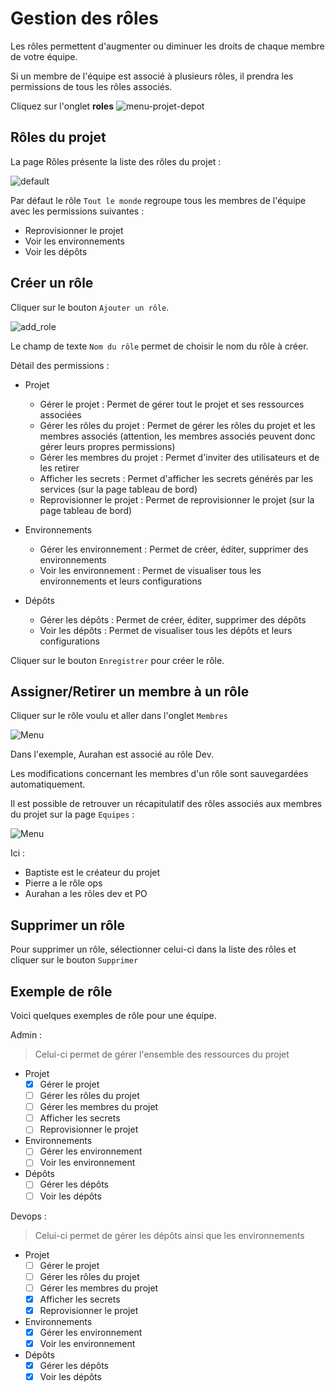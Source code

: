 # Gestion des rôles

Les rôles permettent d'augmenter ou diminuer les droits de chaque membre de votre équipe.

Si un membre de l'équipe est associé à plusieurs rôles, il prendra les permissions de tous les rôles associés.

Cliquez sur l'onglet **roles**
![menu-projet-depot](/img/guide/roles/onglets-projet-v9-roles.png)

## Rôles du projet

La page Rôles présente la liste des rôles du projet :

![default](/img/guide/roles/default.png)

Par défaut le rôle `Tout le monde` regroupe tous les membres de l'équipe avec les permissions suivantes :

- Reprovisionner le projet
- Voir les environnements
- Voir les dépôts

## Créer un rôle

Cliquer sur le bouton `Ajouter un rôle`.

![add_role](/img/guide/roles/add.png)

Le champ de texte `Nom du rôle` permet de choisir le nom du rôle à créer.

Détail des permissions :

- Projet
  - Gérer le projet : Permet de gérer tout le projet et ses ressources associées
  - Gérer les rôles du projet : Permet de gérer les rôles du projet et les membres associés (attention, les membres associés peuvent donc gérer leurs propres permissions)
  - Gérer les membres du projet : Permet d'inviter des utilisateurs et de les retirer
  - Afficher les secrets : Permet d'afficher les secrets générés par les services (sur la page tableau de bord)
  - Reprovisionner le projet : Permet de reprovisionner le projet (sur la page tableau de bord)

- Environnements
  - Gérer les environnement : Permet de créer, éditer, supprimer des environnements
  - Voir les environnement : Permet de visualiser tous les environnements et leurs configurations

- Dépôts
  - Gérer les dépôts : Permet de créer, éditer, supprimer des dépôts
  - Voir les dépôts : Permet de visualiser tous les dépôts et leurs configurations

Cliquer sur le bouton `Enregistrer` pour créer le rôle.

## Assigner/Retirer un membre à un rôle

Cliquer sur le rôle voulu et aller dans l'onglet `Membres`

![Menu](/img/guide/roles/membres.png)

Dans l'exemple, Aurahan est associé au rôle Dev.

Les modifications concernant les membres d'un rôle sont sauvegardées automatiquement.

Il est possible de retrouver un récapitulatif des rôles associés aux membres du projet sur la page `Equipes` :

![Menu](/img/guide/roles/recap_membres_projet.png)

Ici :

- Baptiste est le créateur du projet
- Pierre a le rôle ops
- Aurahan a les rôles dev et PO

## Supprimer un rôle

Pour supprimer un rôle, sélectionner celui-ci dans la liste des rôles et cliquer sur le bouton `Supprimer`

## Exemple de rôle

Voici quelques exemples de rôle pour une équipe.

Admin :

> Celui-ci permet de gérer l'ensemble des ressources du projet

- Projet
  - [x] Gérer le projet
  - [ ] Gérer les rôles du projet
  - [ ] Gérer les membres du projet
  - [ ] Afficher les secrets
  - [ ] Reprovisionner le projet

- Environnements
  - [ ] Gérer les environnement
  - [ ] Voir les environnement

- Dépôts
  - [ ] Gérer les dépôts
  - [ ] Voir les dépôts

Devops :

> Celui-ci permet de gérer les dépôts ainsi que les environnements

- Projet
  - [ ] Gérer le projet
  - [ ] Gérer les rôles du projet
  - [ ] Gérer les membres du projet
  - [x] Afficher les secrets
  - [x] Reprovisionner le projet

- Environnements
  - [x] Gérer les environnement
  - [x] Voir les environnement

- Dépôts
  - [x] Gérer les dépôts
  - [x] Voir les dépôts
